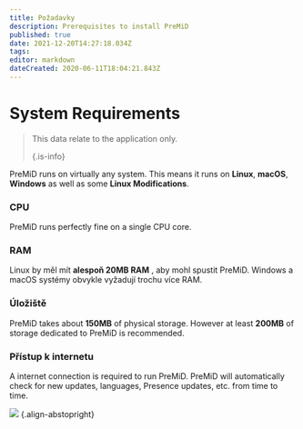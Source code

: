 ```yaml
---
title: Požadavky
description: Prerequisites to install PreMiD
published: true
date: 2021-12-20T14:27:18.034Z
tags:
editor: markdown
dateCreated: 2020-06-11T18:04:21.843Z
---
```


# System Requirements

> This data relate to the application only.
>
> {.is-info}

PreMiD runs on virtually any system. This means it runs on **Linux**, **macOS**, **Windows** as well as some **Linux Modifications**.

### CPU
PreMiD runs perfectly fine on a single CPU core.

### RAM
Linux by měl mít **alespoň 20MB RAM** , aby mohl spustit PreMiD. Windows a macOS systémy obvykle vyžadují trochu více RAM.

### Úložiště
PreMiD takes about **150MB** of physical storage. However at least **200MB** of storage dedicated to PreMiD is recommended.

### Přístup k internetu
A internet connection is required to run PreMiD. PreMiD will automatically check for new updates, languages, Presence updates, etc. from time to time.

![](https://a.icons8.com/ViUXyjOj/f4tFww/svg.svg) {.align-abstopright}
